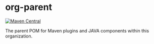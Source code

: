 org-parent
==========
[![Maven Central](https://maven-badges.herokuapp.com/maven-central/io.github.mavenplugins/org-parent/badge.svg)](https://maven-badges.herokuapp.com/maven-central/io.github.mavenplugins/org-parent)

The parent POM for Maven plugins and JAVA components within this organization.

